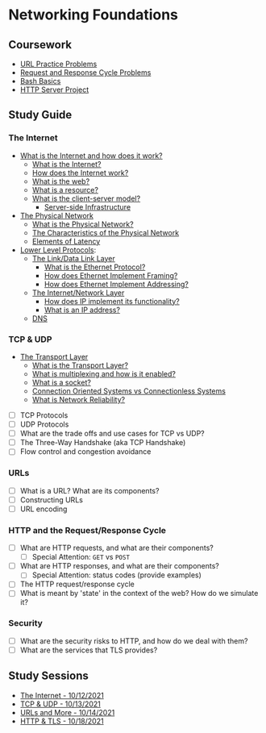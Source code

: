 # Networking Foundations

## Coursework

- [URL Practice Problems](./coursework/url_practice_problems.md)
- [Request and Response Cycle Problems](./coursework/req_res_problems.md)
- [Bash Basics](./coursework/bash_basics/)
- [HTTP Server Project](./coursework/www)

## Study Guide

### The Internet

- [What is the Internet and how does it work?](./study_guide/the_internet.md)
  - [What is the Internet?](./study_guide/the_internet.md#what-is-the-internet?)
  - [How does the Internet work?](./study_guide/the_internet.md#how-does-the-internet-work?)
  - [What is the web?](./study_guide/the_internet.md#what-is-the-web?)
  - [What is a resource?](./study_guide/the_internet.md#what-is-a-resource?)
  - [What is the client-server model?](./study_guide/the_internet.md#what-is-the-client-server-model?)
    - [Server-side Infrastructure](./study_guide/the_internet.md#server-side-infrastructure)
- [The Physical Network](./study_guide/physical_network.md)
  - [What is the Physical Network?](./study_guide/physical_network.md#what-is-the-physical-network?)
  - [The Characteristics of the Physical Network](./study_guide/physical_network.md#what-are-the-characteristics-of-the-physical-network?)
  - [Elements of Latency](./study_guide/physical_network.md#the-elements-of-latency)
- [Lower Level Protocols](./study_guide/lower_level_protocols.md):
  - [The Link/Data Link Layer](./study_guide/lower_level_protocols.md#the-link/data-link-layer)
    - [What is the Ethernet Protocol?](./study_guide/lower_level_protocols.md#what-is-the-ethernet-protocol?)
    - [How does Ethernet Implement Framing?](./study_guide/lower_level_protocols.md#how-does-ethernet-implement-framing?)
    - [How does Ethernet Implement Addressing?](./study_guide/lower_level_protocols.md#how-does-ethernet-implement-addressing?)
  - [The Internet/Network Layer](./study_guide/lower_level_protocols.md#the-internet/network-layer)
    - [How does IP implement its functionality?](./study_guide/lower_level_protocols.md#how-does-IP-implement-its-functionality?)
    - [What is an IP address?](./study_guide/lower_level_protocols.md#what-is-an-ip-address?)
  - [DNS](./study_guide/lower_level_protocols.md#dns)

### TCP & UDP

- [The Transport Layer](./study_guide/tcp_udp.md#the-transport-layer)
  - [What is the Transport Layer?](./study_guide/tcp_udp.md#what-is-the-transport-layer)
  - [What is multiplexing and how is it enabled?](./study_guide/tcp_udp.md#what-is-multiplexing-and-how-is-it-enabled?)
  - [What is a socket?](./study_guide/tcp_udp.md#what-is-a-socket?)
  - [Connection Oriented Systems vs Connectionless Systems](./study_guide/tcp_udp.md#connection-oriented-system-vs-connectionless-system)
  - [What is Network Reliability?](./study_guide/tcp_udp.md#what-is-network-reliabilty?)

- [ ] TCP Protocols
- [ ] UDP Protocols
- [ ] What are the trade offs and use cases for TCP vs UDP?
- [ ] The Three-Way Handshake (aka TCP Handshake)
- [ ] Flow control and congestion avoidance

### URLs

- [ ] What is a URL? What are its components?
- [ ] Constructing URLs
- [ ] URL encoding

### HTTP and the Request/Response Cycle

- [ ] What are HTTP requests, and what are their components?
  - [ ] Special Attention: `GET` vs `POST`
- [ ] What are HTTP responses, and what are their components?
  - [ ] Special Attention: status codes (provide examples)
- [ ] The HTTP request/response cycle
- [ ] What is meant by 'state' in the context of the web? How do we simulate it?

### Security

- [ ] What are the security risks to HTTP, and how do we deal with them?
- [ ] What are the services that TLS provides?

## Study Sessions

- [The Internet - 10/12/2021](./study_sessions/10_12_2021.md)
- [TCP & UDP - 10/13/2021](./study_sessions/10_13_21.md)
- [URLs and More - 10/14/2021](./study_sessions/10_14_21.md)
- [HTTP & TLS - 10/18/2021](./study_sessions/10_18_221.md)
